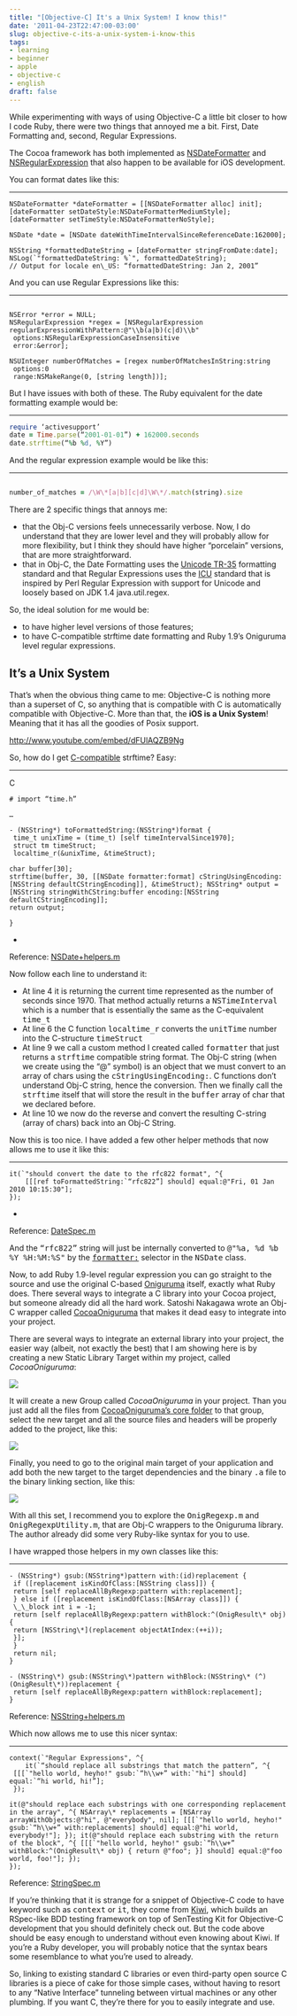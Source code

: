 ```yaml
---
title: "[Objective-C] It's a Unix System! I know this!"
date: '2011-04-23T22:47:00-03:00'
slug: objective-c-its-a-unix-system-i-know-this
tags:
- learning
- beginner
- apple
- objective-c
- english
draft: false
---
```


While experimenting with ways of using Objective-C a little bit closer to how I code Ruby, there were two things that annoyed me a bit. First, Date Formatting and, second, Regular Expressions.

The Cocoa framework has both implemented as [NSDateFormatter](http://developer.apple.com/library/mac/#documentation/Cocoa/Conceptual/DataFormatting/Articles/dfDateFormatting10_4.html%23//apple_ref/doc/uid/TP40002369-SW1) and [NSRegularExpression](http://developer.apple.com/library/iOS/#documentation/Foundation/Reference/NSRegularExpression_Class/Reference/Reference.html) that also happen to be available for iOS development.

You can format dates like this:

* * *

```objc
NSDateFormatter *dateFormatter = [[NSDateFormatter alloc] init];  
[dateFormatter setDateStyle:NSDateFormatterMediumStyle];  
[dateFormatter setTimeStyle:NSDateFormatterNoStyle];

NSDate *date = [NSDate dateWithTimeIntervalSinceReferenceDate:162000];

NSString *formattedDateString = [dateFormatter stringFromDate:date];  
NSLog(`"formattedDateString: %`", formattedDateString);  
// Output for locale en\_US: “formattedDateString: Jan 2, 2001”  
```

And you can use Regular Expressions like this:

* * *

```objc

NSError *error = NULL;  
NSRegularExpression *regex = [NSRegularExpression regularExpressionWithPattern:@"\\b(a|b)(c|d)\\b"
 options:NSRegularExpressionCaseInsensitive  
 error:&error];

NSUInteger numberOfMatches = [regex numberOfMatchesInString:string  
 options:0  
 range:NSMakeRange(0, [string length])];  
```

But I have issues with both of these. The Ruby equivalent for the date formatting example would be:

* * *

```ruby
require ‘activesupport’  
date = Time.parse(“2001-01-01”) + 162000.seconds  
date.strftime(“%b %d, %Y”)  
```

And the regular expression example would be like this:

* * *

```ruby

number_of_matches = /\W\*[a|b][c|d]\W\*/.match(string).size  
```

There are 2 specific things that annoys me:

- that the Obj-C versions feels unnecessarily verbose. Now, I do understand that they are lower level and they will probably allow for more flexibility, but I think they should have higher “porcelain” versions, that are more straightforward.
- that in Obj-C, the Date Formatting uses the [Unicode TR-35](http://unicode.org/reports/tr35/tr35-10.html#Date_Format_Patterns) formatting standard and that Regular Expressions uses the [ICU](http://userguide.icu-project.org/strings/regexp) standard that is inspired by Perl Regular Expression with support for Unicode and loosely based on JDK 1.4 java.util.regex.

So, the ideal solution for me would be:

- to have higher level versions of those features;
- to have C-compatible strftime date formatting and Ruby 1.9’s Oniguruma level regular expressions.

## It’s a Unix System

That’s when the obvious thing came to me: Objective-C is nothing more than a superset of C, so anything that is compatible with C is automatically compatible with Objective-C. More than that, the **iOS is a Unix System**! Meaning that it has all the goodies of Posix support.

<http://www.youtube.com/embed/dFUlAQZB9Ng>

So, how do I get [C-compatible](http://www.cplusplus.com/reference/clibrary/ctime/strftime/) strftime? Easy:

* * *
C

```objc
# import “time.h”  

…  

- (NSString*) toFormattedString:(NSString*)format {  
 time_t unixTime = (time_t) [self timeIntervalSince1970];  
 struct tm timeStruct;  
 localtime_r(&unixTime, &timeStruct);

char buffer[30]; 
strftime(buffer, 30, [[NSDate formatter:format] cStringUsingEncoding:[NSString defaultCStringEncoding]], &timeStruct); NSString* output = [NSString stringWithCString:buffer encoding:[NSString defaultCStringEncoding]]; 
return output;

}
```

-

Reference: [NSDate+helpers.m](https://github.com/akitaonrails/ObjC_Rubyfication/blob/master/Rubyfication/NSDate+helpers.m#L71-80)

Now follow each line to understand it:

- At line 4 it is returning the current time represented as the number of seconds since 1970. That method actually returns a <tt>NSTimeInterval</tt> which is a number that is essentially the same as the C-equivalent <tt>time_t</tt>
- At line 6 the C function <tt>localtime_r</tt> converts the <tt>unitTime</tt> number into the C-structure <tt>timeStruct</tt>
- At line 9 we call a custom method I created called <tt>formatter</tt> that just returns a <tt>strftime</tt> compatible string format. The Obj-C string (when we create using the “@” symbol) is an object that we must convert to an array of chars using the <tt>cStringUsingEncoding:</tt>. C functions don’t understand Obj-C string, hence the conversion. Then we finally call the <tt>strftime</tt> itself that will store the result in the <tt>buffer</tt> array of char that we declared before.
- At line 10 we now do the reverse and convert the resulting C-string (array of chars) back into an Obj-C String.

Now this is too nice. I have added a few other helper methods that now allows me to use it like this:

* * *

```objc
it(`"should convert the date to the rfc822 format", ^{
    [[[ref toFormattedString:`“rfc822”] should] equal:@"Fri, 01 Jan 2010 10:15:30"];  
}); 
```

-

Reference: [DateSpec.m](https://github.com/akitaonrails/ObjC_Rubyfication/blob/master/RubyficationTests/DateSpec.m#L69)

And the <tt>“rfc822”</tt> string will just be internally converted to <tt>@"%a, %d %b %Y %H:%M:%S"</tt> by the [<tt>formatter:</tt>](https://github.com/akitaonrails/ObjC_Rubyfication/blob/master/Rubyfication/NSDate+helpers.m#L82-100) selector in the <tt>NSDate</tt> class.

Now, to add Ruby 1.9-level regular expression you can go straight to the source and use the original C-based [Oniguruma](http://www.geocities.jp/kosako3/oniguruma/) itself, exactly what Ruby does. There several ways to integrate a C library into your Cocoa project, but someone already did all the hard work. Satoshi Nakagawa wrote an Obj-C wrapper called [CocoaOniguruma](http://limechat.net/cocoaoniguruma/) that makes it dead easy to integrate into your project.

There are several ways to integrate an external library into your project, the easier way (albeit, not exactly the best) that I am showing here is by creating a new Static Library Target within my project, called _CocoaOniguruma_:

![](http://s3.amazonaws.com/akitaonrails/assets/2011/4/23/Screen%20shot%202011-04-23%20at%2010.33.47%20PM_original.png?1303608817)

It will create a new Group called _CocoaOniguruma_ in your project. Than you just add all the files from [CocoaOniguruma’s core folder](https://github.com/psychs/cocoaoniguruma/tree/master/framework/core) to that group, select the new target and all the source files and headers will be properly added to the project, like this:

![](http://s3.amazonaws.com/akitaonrails/assets/2011/4/23/Screen%20shot%202011-04-23%20at%2010.37.19%20PM_original.png?1303608987)

Finally, you need to go to the original main target of your application and add both the new target to the target dependencies and the binary <tt>.a</tt> file to the binary linking section, like this:

![](http://s3.amazonaws.com/akitaonrails/assets/2011/4/23/Screen%20shot%202011-04-23%20at%2010.39.07%20PM_original.png?1303609098)

With all this set, I recommend you to explore the <tt>OnigRegexp.m</tt> and <tt>OnigRegexpUtility.m</tt>, that are Obj-C wrappers to the Oniguruma library. The author already did some very Ruby-like syntax for you to use.

I have wrapped those helpers in my own classes like this:

* * *

```objc
- (NSString*) gsub:(NSString*)pattern with:(id)replacement {  
 if ([replacement isKindOfClass:[NSString class]]) {  
 return [self replaceAllByRegexp:pattern with:replacement];
 } else if ([replacement isKindOfClass:[NSArray class]]) {  
 \_\_block int i = -1;  
 return [self replaceAllByRegexp:pattern withBlock:^(OnigResult\* obj) {  
 return [NSString\*](replacement objectAtIndex:(++i));  
 }];
 }  
 return nil;  
}

- (NSString\*) gsub:(NSString\*)pattern withBlock:(NSString\* (^)(OnigResult\*))replacement {  
 return [self replaceAllByRegexp:pattern withBlock:replacement];  
}
```

Reference: [NSString+helpers.m](https://github.com/akitaonrails/ObjC_Rubyfication/blob/master/Rubyfication/NSString+helpers.m#L176-190)

Which now allows me to use this nicer syntax:

* * *

```objc
context(`"Regular Expressions", ^{
    it(`“should replace all substrings that match the pattern”, ^{  
 [[[`"hello world, heyho!" gsub:`“h\\w+” with:`"hi"] should] equal:`“hi world, hi!”];  
 });

it(@"should replace each substrings with one corresponding replacement in the array", ^{ NSArray\* replacements = [NSArray arrayWithObjects:@"hi", @"everybody", nil]; [[[`"hello world, heyho!" gsub:`“h\\w+” with:replacements] should] equal:@"hi world, everybody!"]; }); it(@"should replace each substring with the return of the block", ^{ [[[`"hello world, heyho!" gsub:`“h\\w+” withBlock:^(OnigResult\* obj) { return @"foo"; }] should] equal:@"foo world, foo!"]; });
});
```

Reference: [StringSpec.m](https://github.com/akitaonrails/ObjC_Rubyfication/blob/master/RubyficationTests/StringSpec.m#L86-102)

If you’re thinking that it is strange for a snippet of Objective-C code to have keyword such as <tt>context</tt> or <tt>it</tt>, they come from [Kiwi](http://www.kiwi-lib.info/), which builds an RSpec-like BDD testing framework on top of SenTesting Kit for Objective-C development that you should definitely check out. But the code above should be easy enough to understand without even knowing about Kiwi. If you’re a Ruby developer, you will probably notice that the syntax bears some resemblance to what you’re used to already.

So, linking to existing standard C libraries or even third-party open source C libraries is a piece of cake for those simple cases, without having to resort to any “Native Interface” tunneling between virtual machines or any other plumbing. If you want C, they’re there for you to easily integrate and use.
